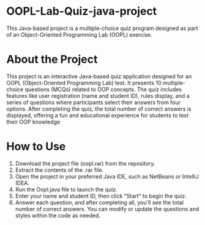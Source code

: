 # OOPL-Lab-Quiz-java-project
This Java-based project is a multiple-choice quiz program designed as part of an Object-Oriented Programming Lab (OOPL) exercise.
# About the Project
This project is an interactive Java-based quiz application designed for an OOPL (Object-Oriented Programming Lab) test. It presents 10 multiple-choice questions (MCQs) related to OOP concepts. The quiz includes features like user registration (name and student ID), rules display, and a series of questions where participants select their answers from four options. After completing the quiz, the total number of correct answers is displayed, offering a fun and educational experience for students to test their OOP knowledge
# How to Use
1. Download the project file (oopl.rar) from the repository.
2. Extract the contents of the .rar file.
3. Open the project in your preferred Java IDE, such as NetBeans or IntelliJ IDEA.
4. Run the Oopl.java file to launch the quiz.
5. Enter your name and student ID, then click "Start" to begin the quiz.
6. Answer each question, and after completing all, you'll see the total number of correct answers. You can modify or update the questions and styles within the code as needed.

